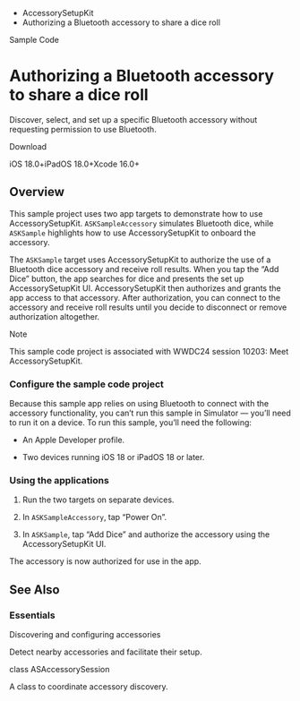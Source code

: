 

- AccessorySetupKit
-  Authorizing a Bluetooth accessory to share a dice roll 

Sample Code

# Authorizing a Bluetooth accessory to share a dice roll

Discover, select, and set up a specific Bluetooth accessory without requesting permission to use Bluetooth.

Download

iOS 18.0+iPadOS 18.0+Xcode 16.0+

## Overview

This sample project uses two app targets to demonstrate how to use AccessorySetupKit. `ASKSampleAccessory` simulates Bluetooth dice, while `ASKSample` highlights how to use AccessorySetupKit to onboard the accessory.

The `ASKSample` target uses AccessorySetupKit to authorize the use of a Bluetooth dice accessory and receive roll results. When you tap the “Add Dice” button, the app searches for dice and presents the set up AccessorySetupKit UI. AccessorySetupKit then authorizes and grants the app access to that accessory. After authorization, you can connect to the accessory and receive roll results until you decide to disconnect or remove authorization altogether.

Note

This sample code project is associated with WWDC24 session 10203: Meet AccessorySetupKit.

### Configure the sample code project

Because this sample app relies on using Bluetooth to connect with the accessory functionality, you can’t run this sample in Simulator — you’ll need to run it on a device. To run this sample, you’ll need the following:

- An Apple Developer profile.

- Two devices running iOS 18 or iPadOS 18 or later.

### Using the applications

1.  Run the two targets on separate devices.

2.  In `ASKSampleAccessory`, tap “Power On”.

3.  In `ASKSample`, tap “Add Dice” and authorize the accessory using the AccessorySetupKit UI.

The accessory is now authorized for use in the app.

## See Also

### Essentials

Discovering and configuring accessories

Detect nearby accessories and facilitate their setup.

class ASAccessorySession

A class to coordinate accessory discovery.

